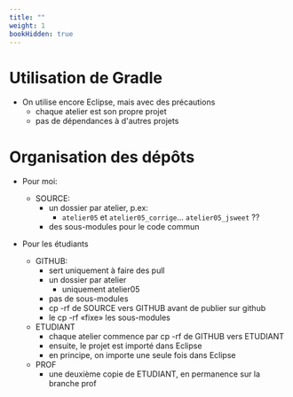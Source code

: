 ```yaml
---
title: ""
weight: 1
bookHidden: true
---
```



# Utilisation de Gradle

* On utilise encore Eclipse, mais avec des précautions
    * chaque atelier est son propre projet
    * pas de dépendances à d'autres projets

# Organisation des dépôts

* Pour moi:
    * SOURCE: 
        * un dossier par atelier, p.ex:
            * `atelier05` et `atelier05_corrige`... `atelier05_jsweet` ??
        * des sous-modules pour le code commun

* Pour les étudiants
    * GITHUB:
        * sert uniquement à faire des pull
        * un dossier par atelier
            * uniquement atelier05
        * pas de sous-modules
        * cp -rf de SOURCE vers GITHUB avant de publier sur github
        * le cp -rf «fixe» les sous-modules
    * ETUDIANT
        * chaque atelier commence par cp -rf de GITHUB vers ETUDIANT
        * ensuite, le projet est importé dans Eclipse
        * en principe, on importe une seule fois dans Eclipse
    * PROF
        * une deuxième copie de ETUDIANT, en permanence sur la branche prof
        
       
